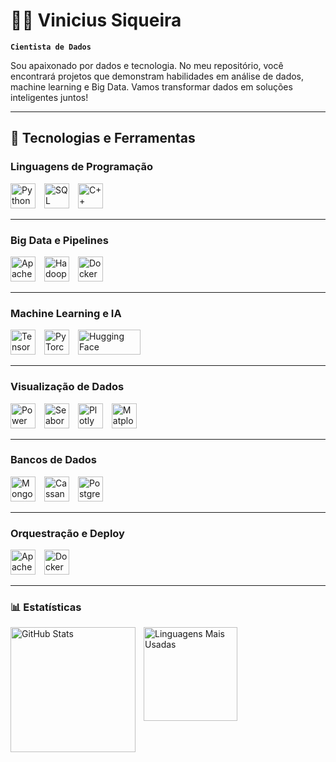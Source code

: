 # 👨‍💻 Vinicius Siqueira

**`Cientista de Dados`**

Sou apaixonado por dados e tecnologia. No meu repositório, você encontrará projetos que demonstram habilidades em análise de dados, machine learning e Big Data. Vamos transformar dados em soluções inteligentes juntos!

---

## 🔧 Tecnologias e Ferramentas

### **Linguagens de Programação**
<p align="left">
    <img src="https://cdn.jsdelivr.net/gh/devicons/devicon/icons/python/python-original.svg" title="Python" alt="Python" width="40" height="40" style="padding-right:10px;" />
    <img src="https://cdn.jsdelivr.net/gh/devicons/devicon/icons/mysql/mysql-original.svg" title="SQL" alt="SQL" width="40" height="40" style="padding-right:10px;" />
    <img src="https://cdn.jsdelivr.net/gh/devicons/devicon/icons/cplusplus/cplusplus-original.svg" title="C++ (Cython)" alt="C++" width="40" height="40" style="padding-right:10px;" />
</p>

---

### **Big Data e Pipelines**
<p align="left">
    <img src="https://cdn.jsdelivr.net/gh/devicons/devicon/icons/apache/apache-original.svg" title="Apache Spark" alt="Apache Spark" width="40" height="40" style="padding-right:10px;" />
    <img src="https://cdn.jsdelivr.net/gh/devicons/devicon/icons/apache/apache-original-wordmark.svg" title="Hadoop" alt="Hadoop" width="40" height="40" style="padding-right:10px;" />
    <img src="https://cdn.jsdelivr.net/gh/devicons/devicon/icons/docker/docker-original.svg" title="Docker" alt="Docker" width="40" height="40" style="padding-right:10px;" />
</p>

---

### **Machine Learning e IA**
<p align="left">
    <img src="https://cdn.jsdelivr.net/gh/devicons/devicon/icons/tensorflow/tensorflow-original.svg" title="TensorFlow" alt="TensorFlow" width="40" height="40" style="padding-right:10px;" />
    <img src="https://cdn.jsdelivr.net/gh/devicons/devicon/icons/pytorch/pytorch-original.svg" title="PyTorch" alt="PyTorch" width="40" height="40" style="padding-right:10px;" />
    <img src="https://huggingface.co/front/assets/huggingface_logo-noborder.svg" title="Hugging Face" alt="Hugging Face" width="100" height="40" style="padding-right:10px;" />
</p>

---

### **Visualização de Dados**
<p align="left">
    <img src="https://upload.wikimedia.org/wikipedia/commons/c/cf/New_Power_BI_Logo.svg" title="Power BI" alt="Power BI" width="40" height="40" style="padding-right:10px;" />
    <img src="https://seaborn.pydata.org/_images/logo-mark-lightbg.svg" title="Seaborn" alt="Seaborn" width="40" height="40" style="padding-right:10px;" />
    <img src="https://cdn.jsdelivr.net/gh/devicons/devicon/icons/plotly/plotly-original.svg" title="Plotly" alt="Plotly" width="40" height="40" style="padding-right:10px;" />
    <img src="https://cdn.jsdelivr.net/gh/devicons/devicon/icons/matplotlib/matplotlib-original.svg" title="Matplotlib" alt="Matplotlib" width="40" height="40" style="padding-right:10px;" />
</p>

---

### **Bancos de Dados**
<p align="left">
    <img src="https://cdn.jsdelivr.net/gh/devicons/devicon/icons/mongodb/mongodb-original.svg" title="MongoDB" alt="MongoDB" width="40" height="40" style="padding-right:10px;" />
    <img src="https://cdn.jsdelivr.net/gh/devicons/devicon/icons/cassandra/cassandra-original.svg" title="Cassandra" alt="Cassandra" width="40" height="40" style="padding-right:10px;" />
    <img src="https://cdn.jsdelivr.net/gh/devicons/devicon/icons/postgresql/postgresql-original.svg" title="PostgreSQL" alt="PostgreSQL" width="40" height="40" style="padding-right:10px;" />
</p>

---

### **Orquestração e Deploy**
<p align="left">
    <img src="https://cdn.jsdelivr.net/gh/devicons/devicon/icons/apache/apache-original.svg" title="Apache Airflow" alt="Apache Airflow" width="40" height="40" style="padding-right:10px;" />
    <img src="https://cdn.jsdelivr.net/gh/devicons/devicon/icons/docker/docker-original.svg" title="Docker" alt="Docker" width="40" height="40" style="padding-right:10px;" />
</p>

---

### 📊 Estatísticas

<p>
  <img 
    align="left" 
    alt="GitHub Stats" 
    height="200" 
    style="padding-right: 10px;" 
    src="https://github-readme-stats.vercel.app/api?username=vinisique&show_icons=true&theme=tokyonight&include_all_commits=true&locale=pt-br" 
  />

  <img 
    align="left" 
    alt="Linguagens Mais Usadas" 
    height="150" 
    src="https://github-readme-stats.vercel.app/api/top-langs/?username=daveebbelaar&theme=tokyonight&layout=compact&custom_title=Tecnologias&langs_count=9" 
  />
</p>
